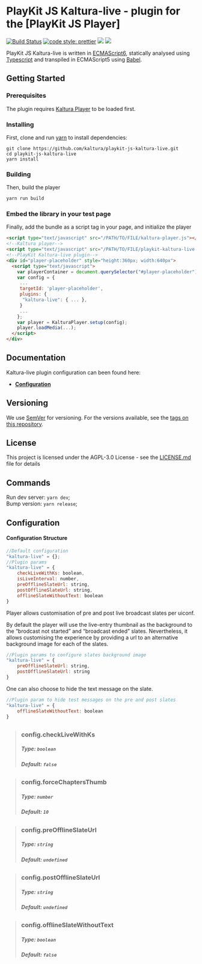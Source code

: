# PlayKit JS Kaltura-live - plugin for the [PlayKit JS Player]

[![Build Status](https://github.com/kaltura/playkit-js-kaltura-live/actions/workflows/run_canary_full_flow.yaml/badge.svg)](https://github.com/kaltura/playkit-js-kaltura-live/actions/workflows/run_canary_full_flow.yaml)
[![code style: prettier](https://img.shields.io/badge/code_style-prettier-ff69b4.svg?style=flat-square)](https://github.com/prettier/prettier)
[![](https://img.shields.io/npm/v/@playkit-js/playkit-js-kaltura-live/latest.svg)](https://www.npmjs.com/package/@playkit-js/playkit-js-kaltura-live)
[![](https://img.shields.io/npm/v/@playkit-js/playkit-js-kaltura-live/canary.svg)](https://www.npmjs.com/package/@playkit-js/playkit-js-kaltura-live/v/canary)

PlayKit JS Kaltura-live is written in [ECMAScript6], statically analysed using [Typescript] and transpiled in ECMAScript5 using [Babel].

[typescript]: https://www.typescriptlang.org/
[ecmascript6]: https://github.com/ericdouglas/ES6-Learning#articles--tutorials
[babel]: https://babeljs.io

## Getting Started

### Prerequisites

The plugin requires [Kaltura Player] to be loaded first.

[kaltura player]: https://github.com/kaltura/kaltura-player-js

### Installing

First, clone and run [yarn] to install dependencies:

[yarn]: https://yarnpkg.com/lang/en/

```
git clone https://github.com/kaltura/playkit-js-kaltura-live.git
cd playkit-js-kaltura-live
yarn install
```

### Building

Then, build the player

```javascript
yarn run build
```

### Embed the library in your test page

Finally, add the bundle as a script tag in your page, and initialize the player

```html
<script type="text/javascript" src="/PATH/TO/FILE/kaltura-player.js"></script>
<!--Kaltura player-->
<script type="text/javascript" src="/PATH/TO/FILE/playkit-kaltura-live.js"></script>
<!--PlayKit Kaltura-live plugin-->
<div id="player-placeholder" style="height:360px; width:640px">
  <script type="text/javascript">
    var playerContainer = document.querySelector("#player-placeholder");
    var config = {
     ...
     targetId: 'player-placeholder',
     plugins: {
      "kaltura-live": { ... },
     }
     ...
    };
    var player = KalturaPlayer.setup(config);
    player.loadMedia(...);
  </script>
</div>
```

## Documentation

Kaltura-live plugin configuration can been found here:

- **[Configuration](#configuration)**

## Versioning

We use [SemVer](http://semver.org/) for versioning. For the versions available, see the [tags on this repository](https://github.com/kaltura/playkit-js-kaltura-live/tags).

## License

This project is licensed under the AGPL-3.0 License - see the [LICENSE.md](LICENSE.md) file for details

## Commands

Run dev server: `yarn dev`;<br/>
Bump version: `yarn release`;<br/>

<a name="configuration"></a>

## Configuration

#### Configuration Structure

```js
//Default configuration
"kaltura-live" = {};
//Plugin params
"kaltura-live" = {
    checkLiveWithKs: boolean,
    isLiveInterval: number,
    preOfflineSlateUrl: string, 
    postOfflineSlateUrl: string,
    offlineSlateWithoutText: boolean
}
```
Player allows customisation of pre and post live broadcast slates per uiconf. 

By default the player will use the live-entry thumbnail as the background to the “brodcast not started” and “broadcast ended” slates. Nevertheless, it allows customising the experience by providing a url to an alternative background image for each of the slates. 

```js
//Plugin params to configure slates background image
"kaltura-live" = {
    preOfflineSlateUrl: string, 
    postOfflineSlateUrl: string
}
```

One can also choose to hide the text message on the slate.

```js
//Plugin param to hide test messages on the pre and post slates
"kaltura-live" = {
    offlineSlateWithoutText: boolean
}
```

##

> ### config.checkLiveWithKs
>
> ##### Type: `boolean`
>
> ##### Default: `false`

##

> ### config.forceChaptersThumb
>
> ##### Type: `number`
>
> ##### Default: `10`

##

> ### config.preOfflineSlateUrl
>
> ##### Type: `string`
>
> ##### Default: `undefined`

##

> ### config.postOfflineSlateUrl
>
> ##### Type: `string`
>
> ##### Default: `undefined`

##

> ### config.offlineSlateWithoutText
>
> ##### Type: `boolean`
>
> ##### Default: `false`
